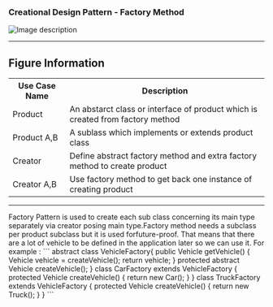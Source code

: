 ### Creational Design Pattern - Factory Method

![Image description](https://github.com/Rapter1990/Design-Pattren-Examples-in-Java/blob/master/images/factorymethod.png)

<hr>
<h2>Figure Information</h2>

<table>
  <tr>
    <th>Use Case Name</th>
    <th>Description</th>
  </tr>
  <tr>
    <td>Product</td>
    <td>An abstarct class or interface of product which is created from factory method </td>
  </tr>
  <tr>
    <td>Product A,B</td>
    <td>A sublass which implements or extends product class</td>
  </tr>
  <tr>
    <td>Creator</td>
    <td>Define abstract factory method and extra factory method to create product </td>
  </tr>
  <tr>
    <td>Creator A,B</td>
    <td>Use factory method to get back one instance of creating product</td>
  </tr>
</table>

<hr>
Factory Pattern is used to create each sub class concerning its main type separately via creator posing main type.Factory method needs a subclass per product subclass but it is used forfuture-proof. That means that there are a lot of vehicle to be defined in the application later so we can use it. For example :
```
abstract class VehicleFactory{
    public Vehicle getVehicle() {
        Vehicle vehicle = createVehicle();
        return vehicle;
    }
    protected abstract Vehicle createVehicle();
}
class CarFactory extends VehicleFactory {
    protected Vehicle createVehicle() {
        return new Car();
    }
}
class TruckFactory extends VehicleFactory {
    protected Vehicle createVehicle() {
        return new Truck();
    }
}
```


